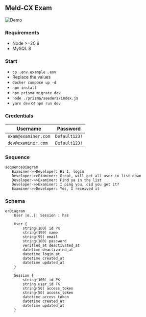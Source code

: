 ## Meld-CX Exam

![Demo](./demo.gif)

### Requirements

- Node >=20.9
- MySQL 8


### Start

- `cp .env.example .env`
- Replace the values
- `docker compose up -d`
- `npm install`
- `npx prisma migrate dev`
- `node ./prisma/seeders/index.js`
- `yarn dev` or `npm run dev`


### Credentials

**Username** | **Password**
---------|---------
`exam@examiner.com` | `Default123!`
`dev@examiner.com` | `Default123!`


### Sequence

```mermaid
sequenceDiagram
   Examiner->>Developer: Hi I, login
   Developer->>Examiner: Great, will get all user to list down
   Developer->>Examiner: Find ya in the list
   Developer->>Examiner: I ping you, did you get it?
   Examiner->>Developer: Yes, I received it
```


### Schema

```mermaid
erDiagram
    User |o..|| Session : has

    User {
        string(100) id PK
        string(199) name
        string(99) email
        string(100) password
        verified_at deactivated_at
        datetime deactivated_at
        datetime login_at
        datetime created_at
        datetime updated_at
    }

    Session {
        string(100) id PK
        string user_id FK
        string(50) access_token
        string(50) access_token
        datetime access_token
        datetime created_at
        datetime updated_at
    }
```
